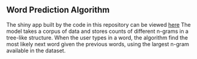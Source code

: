 ## Word Prediction Algorithm

The shiny app built by the code in this repository can be viewed [here](https://cemalec.shinyapps.io/WordPredict/)
The model takes a corpus of data and stores counts of different n-grams in a tree-like structure. When the user types in a word, the algorithm find the most likely next word given the previous words, using the largest n-gram available in the dataset.
